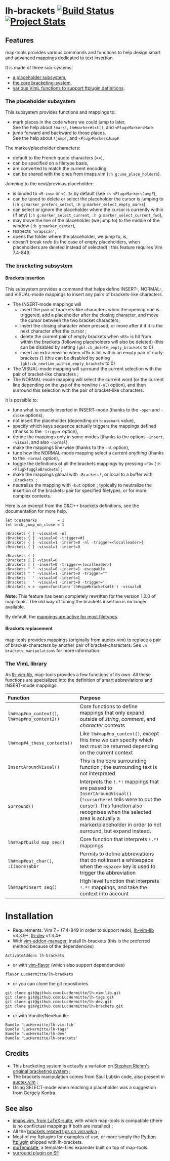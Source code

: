# lh-brackets [![Build Status](https://secure.travis-ci.org/LucHermitte/lh-brackets.png?branch=master)](http://travis-ci.org/LucHermitte/lh-brackets) [![Project Stats](https://www.openhub.net/p/21020/widgets/project_thin_badge.gif)](https://www.openhub.net/p/21020)

## Features

map-tools provides various commands and functions to help design smart and advanced mappings dedicated to text insertion.

It is made of three sub-systems:
  * [a placeholder subsystem](#the-placeholder-subsystem),
  * [the core bracketing-system](#the-bracketing-subsystem),
  * [various VimL functions to support ftplugin definitions](#the-viml-library).

### The placeholder subsystem

This subsystem provides functions and mappings to:
  * mark places in the code where we could jump to later,  
    See the help about `!mark!`, `lh#marker#txt()`, and `<Plug>MarkersMark`
  * jump forward and backward to those places.  
    See the help about `!jump!`, and `<Plug>MarkersJumpF`

The marker/placeholder characters:
  * default to the French quote characters («»),
  * can be specified on a filetype basis,
  * are converted to match the current encoding,
  * can be shared with the ones from imaps.vim (`:h g:use_place_holders`).

Jumping to the next/previous placeholder:
  * is binded to `<M-ins>` or `<C-J>` by default (see `:h <Plug>MarkersJumpF`),
  * can be tuned to delete or select the placeholder the cursor is jumping to (`:h g:marker_prefers_select`, `:h g:marker_select_empty_marks`),
  * can select or ignore the placeholder where the cursor is currently within (if any) (`:h g:marker_select_current`, `:h g:marker_select_current_fwd`),
  * may move the line of the placeholder (we jump to) to the middle of the window (`:h g:marker_center`),
  * respects `'wrapscan'`,
  * opens the folder where the placeholder, we jump to, is,
  * doesn't break _redo_ (is the case of empty placeholders, when placeholders
    are deleted instead of selected) ; this feature requires Vim 7.4-849.


### The bracketing subsystem

#### Brackets insertion

This subsystem provides a command that helps define INSERT-, NORMAL-, and VISUAL-mode mappings to insert any pairs of brackets-like characters.

  * The INSERT-mode mappings will
    * insert the pair of brackets-like characters when the opening one is triggered, add a placeholder after the closing character, and move the cursor between the two bracket characters;
    * insert the closing character when pressed, or move after it if it is the next character after the cursor ;
    * delete the current pair of empty brackets when `<BS>` is hit from within the brackets (following placeholders will also be deleted) (this can be disabled by setting `[gb]:cb_delete_empty_brackets` to 0)
    * insert an extra newline when `<CR>` is hit within an empty pair of curly-brackets {} (this can be disabled by setting `[gb]:cb_newline_within_empty_brackets` to 0)
  * The VISUAL-mode mapping will surround the current selection with the pair of bracket-like characters ;
  * The NORMAL-mode mapping will select the current word (or the current line depending on the use of the newline (`-nl`) option), and then surround this selection with the pair of bracket-like characters.

It is possible to:
  * tune what is exactly inserted in INSERT-mode (thanks to the `-open` and `-close` options),
  * not insert the placeholder (depending on `b:usemark` value),
  * specify which keys sequence actually triggers the mappings defined (thanks to the `-trigger` option),
  * define the mappings only in some modes (thanks to the options `-insert`, `-visual`, and also `-normal`)
  * make the mappings line-wise (thanks to the `-nl` option),
  * tune how the NORMAL-mode mapping select a current _anything_ (thanks to the `-normal` option),
  * toggle the definitions of all the brackets mappings by pressing `<F9>` (`:h <Plug>ToggleBrackets`) ;
  * make the mappings global with `:Brackets!`, or local to a buffer with `:Brackets`. ;
  * neutralize the mapping with `-but` option ; typically to neutralize the insertion of the brackets-pair for specified filetypes, or for more complex contexts.


Here is an excerpt from the C&C++ brackets definitions, see the documentation for more help.
```
let b:usemarks         = 1
let b:cb_jump_on_close = 1

:Brackets { } -visual=0 -nl
:Brackets { } -visual=0 -trigger=#{
:Brackets { } -visual=1 -insert=0 -nl -trigger=<localleader>{
:Brackets { } -visual=1 -insert=0

:Brackets ( )
:Brackets [ ] -visual=0
:Brackets [ ] -insert=0 -trigger=<localleader>[
:Brackets " " -visual=0 -insert=1 -escapable
:Brackets " " -visual=1 -insert=0 -trigger=""
:Brackets ' ' -visual=0 -insert=1
:Brackets ' ' -visual=1 -insert=0 -trigger=''
:Brackets < > -open=function('lh#cpp#brackets#lt') -visual=0
```

**Note:** This feature has been completely rewritten for the version 1.0.0 of map-tools. The old way of tuning the brackets insertion is no longer available.

By default, the [mappings are active for most filetypes](doc/default_brackets.md).

#### Brackets replacement

map-tools provides mappings (originally from auctex.vim) to replace a pair of bracket-characters by another pair of bracket-characters. See `:h brackets_manipulations` for more information.

### The VimL library

As [lh-vim-lib](http://github.com/LucHermitte/lh-vim-lib), map-tools provides a few functions of its own. All these functions are specialized into the definition of smart abbreviations and INSERT-mode mappings.

| Function                                      | Purpose                                                                                                                    |
|:----------------------------------------------|:---------------------------------------------------------------------------------------------------------------------------|
| `lh#map#no_context()`, `lh#map#no_context2()` | Core functions to define mappings that only expand outside of _string_, _comment_, and _character_ contexts                |
| `lh#map#4_these_contexts()`                   | Like `lh#map#no_context()`, except this time we can specify which text must be returned depending on the current context   |
| `InsertAroundVisual()`                        | This is the core surrounding function ; the surrounding text is not interpreted                                            |
| `Surround()`                                  | Interprets the `!.*!` mappings that are passed to `InsertAroundVisual()` (`!cursorhere!` tells were to put the cursor). This function also recognises when the selected area is actually a marker/placeholder in order to not surround, but expand instead. |
| `lh#map#build_map_seq()`                      | Core function that interprets `!.*!` mappings                                                                              |
| `lh#map#eat_char()`, `:I(nore)abbr`           | Permits to define abbreviations that do not insert a whitespace when the `<space>` key is used to trigger the abbreviation |
| `lh#map#insert_seq()`                         | High level function that interprets `!.*!` mappings, and take the context into account                                     |


# Installation
  * Requirements: Vim 7.+ (7.4-849 in order to support redo), [lh-vim-lib](http://github.com/LucHermitte/lh-vim-lib) v3.3.9+, [lh-dev](http://github.com/LucHermitte/lh-dev) v1.3.4+
  * With [vim-addon-manager](https://github.com/MarcWeber/vim-addon-manager), install lh-brackets (this is the preferred method because of the dependencies)
```vim
ActivateAddons lh-brackets
```
  * or with [vim-flavor](https://github.com/kana/vim-flavor) (which also support dependencies)
```
flavor LucHermitte/lh-brackets
```
  * or you can clone the git repositories
```vim
git clone git@github.com:LucHermitte/lh-vim-lib.git
git clone git@github.com:LucHermitte/lh-tags.git
git clone git@github.com:LucHermitte/lh-dev.git
git clone git@github.com:LucHermitte/lh-brackets.git
```
  * or with Vundle/NeoBundle:
```vim
Bundle 'LucHermitte/lh-vim-lib'
Bundle 'LucHermitte/lh-tags'
Bundle 'LucHermitte/lh-dev'
Bundle 'LucHermitte/lh-brackets'
```


## Credits
  * This bracketing system is actually a variation on [Stephen Riehm's original bracketing system](http://mywebpage.netscape.com/bbenjif/vim/Riehm/doc/) ;
  * The brackets manipulation comes from Saul Lubkin code, also present in [auctex.vim](http://www.vim.org/scripts/script.php?script_id=162) ;
  * Using SELECT-mode when reaching a placeholder was a suggestion from Gergely Kontra.

## See also
  * [imaps.vim, from LaTeX-suite](http://www.vim.org/scripts/script.php?script_id=475), with which map-tools is compatible (there is no conflictual mappings if both are installed) ;
  * All the [brackets related tips on vim.wikia](http://vim.wikia.com/wiki/Category:Brackets) ;
  * Most of my ftplugins for examples of use, or more simply the [Python ftplugin](ftplugin/python/python_snippets.vim) shipped with lh-brackets.
  * [muTemplate](http://github.com/LucHermitte/mu-template), a template-files expander built on top of map-tools.
  * [surround plugin on SF](http://www.vim.org/scripts/script.php?script_id=1697)
